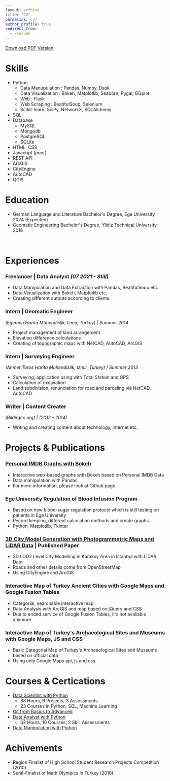 ```yaml
---
layout: archive
title: "CV"
permalink: cv/
author_profile: true
redirect_from:
  - /resume
---
```


[Download PDF Version](https://angelsdemos.github.io/kaganhazalkocdemir/files/cv.pdf)

Skills
======
* Python
  * Data Manupulation : Pandas, Numpy, Dask
  * Data Visualization : Bokeh, Matplotlib, Seaborn, Pygal, GGplot
  * Web : Flask
  * Web Scraping : BeatifulSoup, Selenium
  * Scikit-learn, SciPy, NetworkX, SQLAlchemy
* SQL
* Database
  * MySQL
  * Mongodb
  * PostgreSQL
  * SQLite
* HTML, CSS
* Javacript (*poor*)
* REST API
* ArcGIS
* CityEngine
* AutoCAD
* QGIS


Education
======
* German Language and Literature Bachelor's Degree, Ege University 2024 (Expected)
* Geomatic Engineering Bachelor's Degree, Yildiz Technical University 2016

<br>

Experiences
======
### **Freelancer | Data Analyst** *(07.2021 - Still)*
  * Data Manipulation and Data Extraction with Pandas, BeatifulSoup etc.
  * Data Visualization with Bokeh, Matplotlib etc.
  * Creating different outputs according to clients.

### **Intern | Geomatic Engineer**
*(Egemen Harita Mühendislik, Izmır, Turkey) | Summer 2014*

  * Project management of land arrangement
  * Elevation difference calculations
  * Creating of topographic maps with NetCAD, AutoCAD, ArcGIS

### **Intern | Surveying Engineer**
*(Ahmet Toros Harita Muhendislik, Izmır, Turkey) | Summer 2013*
  * Surveying, application using with Total Station and GPS
  * Calculation of excavation
  * Land subdivision, renunciation for road and parceling via NetCAD, AutoCAD

### **Writer | Content Creater**
*(Bildirgec.org) | (2012 - 2014)*
  * Writing and creating content about technology, internet etc.
  
Projects & Publications
======
### **[Personal IMDB Graphs with Bokeh](https://github.com/angelsdemos/Personal-IMDB-Graphs-with-Bokeh)**
  * Interactive web-based graphs with Bokeh based on Personal IMDB Data
  * Data manipulation with Pandas.
  * For more information, please look at Github page.

### Ege University Regulation of Blood Infusion Program
  * Based on new blood-sugar regulation protocol which is still testing on patients in Ege University
  * Record keeping, different calculation methods and create graphs.
  * Python, Matplotlib, Tkinter

### [3D City Model Generation with Photogrammetric Maps and LiDAR Data](https://angelsdemos.github.io/kaganhazalkocdemir/files/3b_modelling_bildiri.pdf) | Published Paper
  * 3D LOD2 Level City Modelling in Karakoy Area in Istanbul with LiDAR Data
  * Roads and other details come from OpenStreetMap
  * Using CityEngine and ArcGIS

### Interactive Map of Turkey Ancient Cities with Google Maps and Google Fusion Tables
  * Categorial, searchable interactive map
  * Data Analysis with ArcGIS and map based on jQuery and CSS
  * Due to ended service of Google Fusion Tables, it's not avaliable anymore.

### Interactive Map of Turkey's Archaeological Sites and Museums with Google Maps, JS and CSS
  * Basic Categorial Map of Turkey's Archaeological Sites and Museums based on official data
  * Using only Google Maps api, js and css.

Courses & Certications
======
- [Data Scientist with Python](https://www.datacamp.com/statement-of-accomplishment/track/4189799734aeaf3cade99dc6487bf4af56c0a751)
    - 88 Hours, 6 Projects, 3 Assessments
    - 23 Courses in Python, SQL, Machine Learning
- [Git from Basics to Advanced](https://www.udemy.com/certificate/UC-7dd16ac6-5bbf-4bca-9b89-cc2f07d35b19/)
- [Data Analyst with Python](https://www.datacamp.com/statement-of-accomplishment/track/b1f17e74fa006ebfc2f6c5c0e42821b9e65d8a64)
    - 62 Hours, 16 Courses, 2 Skill Assessments
- [Data Manipulation with Python](https://www.datacamp.com/statement-of-accomplishment/track/90b9ecefebc49f62f55980b706a506bba3c93531)

Achivements
======
* Region Finalist of High School Student Research Projects Competition (2010)
* Semi-Finalist  of Math Olympics in Turkey (2010)
